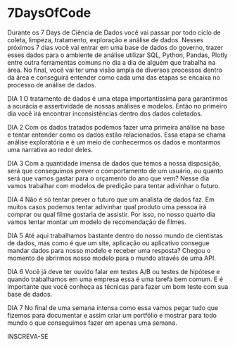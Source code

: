 # 7DaysOfCode
Durante os 7 Days de Ciência de Dados você vai passar por todo ciclo de coleta, limpeza, tratamento, exploração e análise de dados. 
Nesses próximos 7 dias você vai entrar em uma base de dados do governo, 
trazer esses dados para o ambiente de análise utilizar SQL, Python, Pandas, Plotly entre outra ferramentas comuns no dia a dia de alguém que trabalha na área.
No final, você vai ter uma visão ampla de diversos processos dentro da área e conseguirá entender como cada uma das etapas se encaixa no processo de análise de dados.

DIA 1
O tratamento de dados é uma etapa importantíssima para garantirmos a acurácia e assertividade de nossas análises e modelos. Então no primeiro dia você irá encontrar inconsistências dentro dos dados coletados.

DIA 2
Com os dados tratados podemos fazer uma primeira análise na base e tentar entender como os dados estão relacionados. Essa etapa se chama análise exploratória e é um meio de conhecermos os dados e montarmos uma narrativa ao redor deles.

DIA 3
Com a quantidade imensa de dados que temos a nossa disposição, será que conseguimos prever o comportamento de um usuário, ou quanto será que vamos gastar para o orçamento do ano que vem? Nesse dia vamos trabalhar com modelos de predição para tentar adivinhar o futuro.

DIA 4
Não é só tentar prever o futuro que um analista de dados faz. Em muitos casos podemos tentar adivinhar qual produto uma pessoa irá comprar ou qual filme gostaria de assistir. Por isso, no nosso quarto dia vamos tentar montar um modelo de recomendação de filmes.

DIA 5
Até aqui trabalhamos bastante dentro do nosso mundo de cientistas de dados, mas como é que um site, aplicação ou aplicativo consegue mandar dados para nosso modelo e receber uma resposta? Chegou o momento de abrirmos nosso modelo para o mundo através de uma API.

DIA 6
Você já deve ter ouvido falar em testes A/B ou testes de hipótese e quando trabalhamos em uma empresa essa é uma tarefa bem comum. E é importante que você conheça as técnicas para fazer um bom teste com sua base de dados.

DIA 7
No final de uma semana intensa como essa vamos pegar tudo que fizemos para documentar e assim criar um portfólio e mostrar para todo mundo o que conseguimos fazer em apenas uma semana.

INSCREVA-SE
